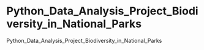 # Python_Data_Analysis_Project_Biodiversity_in_National_Parks
Python_Data_Analysis_Project_Biodiversity_in_National_Parks
